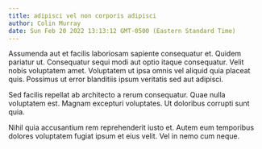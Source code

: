```yaml
---
title: adipisci vel non corporis adipisci
author: Colin Murray
date: Sun Feb 20 2022 13:13:12 GMT-0500 (Eastern Standard Time)
---
```

Assumenda aut et facilis laboriosam sapiente consequatur et. Quidem pariatur ut. Consequatur sequi modi aut optio itaque consequatur. Velit nobis voluptatem amet. Voluptatem ut ipsa omnis vel aliquid quia placeat quis. Possimus ut error blanditiis ipsum veritatis sed aut adipisci.

 Sed facilis repellat ab architecto a rerum consequatur. Quae nulla voluptatem est. Magnam excepturi voluptates. Ut doloribus corrupti sunt quia.

 Nihil quia accusantium rem reprehenderit iusto et. Autem eum temporibus dolores voluptatem fugiat ipsum et eius velit. Vel in nemo cum neque.